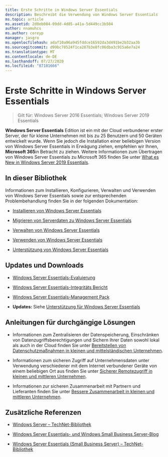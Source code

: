```yaml
---
title: Erste Schritte in Windows Server Essentials
description: Beschreibt die Verwendung von Windows Server Essentials
ms.topic: article
ms.assetid: 2d0eb084-09dd-4d85-a41a-5d449cc3b504
author: nnamuhcs
ms.author: coreyp
manager: jasgro
ms.openlocfilehash: adaf10a96a945fddce16592da3d491be2b32aa3b
ms.sourcegitcommit: d99bc78524f1ca287b3e8fc06dba3c915a6e7a24
ms.translationtype: MT
ms.contentlocale: de-DE
ms.lasthandoff: 07/27/2020
ms.locfileid: "87181666"
---
```

# <a name="get-started-with-windows-server-essentials"></a>Erste Schritte in Windows Server Essentials

>Gilt für: Windows Server 2016 Essentials; Windows Server 2019 Essentials

**Windows Server Essentials** Edition ist ein mit der Cloud verbundener erster Server, der für kleine Unternehmen mit bis zu 25 Benutzern und 50 Geräten entwickelt wurde. Wenn Sie jedoch die Installation einer beliebigen Version von Windows Server Essentials in Erwägung ziehen, empfehlen wir Ihnen, **Microsoft 365**in Betracht zu ziehen. Weitere Informationen zum Übertragen von Windows Server Essentials zu Microsoft 365 finden Sie unter [What es New in Windows Server 2019 Essentials](what-s-new-19.md).

## <a name="in-this-library"></a>In dieser Bibliothek
 Informationen zum Installieren, Konfigurieren, Verwalten und Verwenden von Windows Server Essentials sowie zur entsprechenden Problembehandlung finden Sie in der folgenden Dokumentation:


-   [Installieren von Windows Server Essentials](../install/Install-Windows-Server-Essentials.md)

-   [Migrieren von Serverdaten zu Windows Server Essentials](../migrate/Migrate-Server-Data-to-Windows-Server-Essentials.md)

-   [Verwalten von Windows Server Essentials](../manage/Manage-Windows-Server-Essentials.md)

-   [Verwenden von Windows Server Essentials](../use/Use-Windows-Server-Essentials.md)

-   [Unterstützung von Windows Server Essentials](../support/Support-Windows-Server-Essentials.md)

## <a name="updates-and-downloads"></a>Updates und Downloads

-   [Windows Server Essentials-Evaluierung](https://technet.microsoft.com/evalcenter/dn205288.aspx?wt.mc_id=TEC_144_1_7)

-   [Windows Server Essentials-Integritäts Bericht](https://www.microsoft.com/download/details.aspx?id=35565)

-   [Windows Server Essentials-Management Pack](https://www.microsoft.com/download/details.aspx?id=35560)


-   **Updates:** Siehe [Unterstützung für Windows Server Essentials](../support/Support-Windows-Server-Essentials.md)

## <a name="end-to-end-solution-guides"></a>Anleitungen für durchgängige Lösungen

-    Informationen zum Zentralisieren der Datenspeicherung, Einschränken von Datenzugriffsberechtigungen und Sichern Ihrer Daten sowohl lokal als auch in der Cloud finden Sie unter [Bereitstellen von Datenschutzmaßnahmen in kleinen und mittelständischen Unternehmen](https://technet.microsoft.com/library/dn582043.aspx).

-    Informationen zum sicheren Zugriff auf Unternehmensdaten unter Verwendung verschiedener mit dem Internet verbundener Geräte von einem beliebigen Ort aus finden Sie unter [Sicherer Remotezugriff in kleinen und mittleren Unternehmen](https://technet.microsoft.com/library/dn629457.aspx).

-    Informationen zur sicheren Zusammenarbeit mit Partnern und Lieferanten finden Sie unter [Bessere Zusammenarbeit in kleinen und mittleren Unternehmen](https://technet.microsoft.com/library/dn747893.aspx).

## <a name="additional-references"></a>Zusätzliche Referenzen

-   [Windows Server – TechNet-Bibliothek](https://technet.microsoft.com/library/bb625087.aspx)

-   [Windows Server Essentials- und Windows Small Business Server-Blog](https://blogs.technet.com/b/sbs/)

-   [Windows Server Essentials (Small Business Server) – TechNet-Bibliothek](https://technet.microsoft.com/library/cc514417.aspx)
